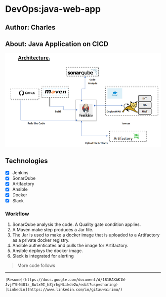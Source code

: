# DevOps:java-web-app

## Author: Charles
## About: Java Application on CICD



![alt](poster.png)

## Technologies
- [x] Jenkins
- [x] SonarQube
- [x] Artifactory
- [x] Ansible
- [x] Docker
- [x] Slack

### Workflow
1. SonarQube analysis the code. A Quality gate condition applies.
2. A Maven make step produces a Jar file.
3. The Jar is used to make a docker image that is uploaded to a Artifactory as a private docker registry.
4. Ansible authenticates and pulls the image for Artifactory.
5. Ansible deploys the docker image.
6. Slack is integrated for alerting

> More code follows

--- 
```text
[Resume](https://docs.google.com/document/d/181BAXAK1W-JvjYYh0481z_8wtx9I_hZjrhgNLikde2w/edit?usp=sharing)
[Linkedin](https://www.linkedin.com/in/gitauwairimu/)

```